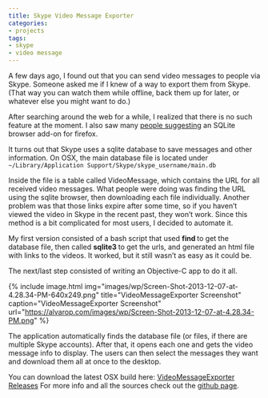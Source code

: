 ```yaml
---
title: Skype Video Message Exporter
categories:
- projects
tags:
- skype
- video message
---
```

A few days ago, I found out that you can send video messages to people via Skype. Someone asked me if I knew of a way to export them from Skype. (That way you can watch them while offline, back them up for later, or whatever else you might want to do.)

After searching around the web for a while, I realized that there is no such feature at the moment. I also saw many <a href="http://community.skype.com/t5/Windows-desktop-client/Save-a-received-Video-Message/td-p/1716649">people suggesting</a> an SQLite browser add-on for firefox.

It turns out that Skype uses a sqlite database to save messages and other information. On OSX, the main database file is located under `~/Library/Application Support/Skype/skype_username/main.db`

Inside the file is a table called VideoMessage, which contains the URL for all received video messages. What people were doing was finding the URL using the sqlite browser, then downloading each file individually. Another problem was that those links expire after some time, so if you haven’t viewed the video in Skype in the recent past, they won’t work. Since this method is a bit complicated for most users, I decided to automate it.

My first version consisted of a bash script that used <strong>find </strong>to get the database file, then called <strong>sqlite3 </strong>to get the urls, and generated an html file with links to the videos. It worked, but it still wasn’t as easy as it could be.

The next/last step consisted of writing an Objective-C app to do it all.

{% include image.html
            img="images/wp/Screen-Shot-2013-12-07-at-4.28.34-PM-640x249.png"
            title="VideoMessageExporter Screenshot"
            caption="VideoMessageExporter Screenshot"
            url="https://alvarop.com/images/wp/Screen-Shot-2013-12-07-at-4.28.34-PM.png" %}

The application automatically finds the database file (or files, if there are multiple Skype accounts). After that, it opens each one and gets the video message info to display. The users can then select the messages they want and download them all at once to the desktop.

You can download the latest OSX build here: <a href="https://github.com/alvarop/VideoMessageExporter/releases">VideoMessageExporter Releases</a>
For more info and all the sources check out the <a href="https://github.com/alvarop/VideoMessageExporter">github page</a>.
